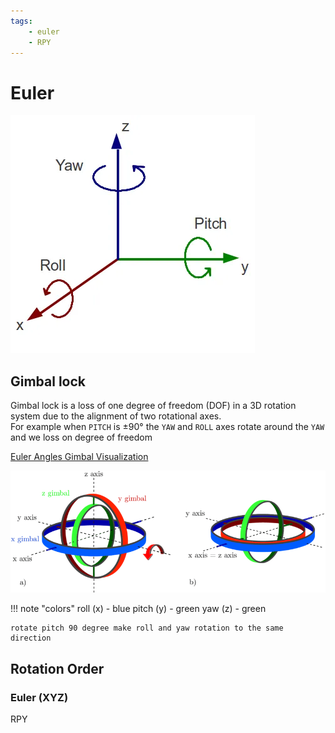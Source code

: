 ```yaml
---
tags:
    - euler
    - RPY
---
```


# Euler

![alt text](images/axes_rotation.png)

## Gimbal lock

Gimbal lock is a loss of one degree of freedom (DOF) in a 3D rotation system due to the alignment of two rotational axes.  
For example when `PITCH` is &#177;90&#176; the `YAW` and `ROLL` axes rotate around the `YAW` and we loss on degree of freedom


[Euler Angles Gimbal Visualization](https://compsci290-s2016.github.io/CoursePage/Materials/EulerAnglesViz/)

![alt text](images/gimbal_lock.png)

!!! note "colors"
    roll (x) - blue
    pitch (y) - green
    yaw (z) - green

    rotate pitch 90 degree make roll and yaw rotation to the same direction


## Rotation Order

### Euler (XYZ) 
RPY



     